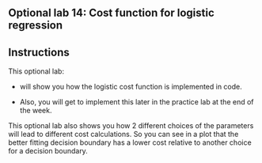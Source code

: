 ## Optional lab 14: Cost function for logistic regression

## Instructions

This optional lab:

- will show you how the logistic cost function is implemented in code.

- Also, you will get to implement this later in the practice lab at the end of the week.

This optional lab also shows you how 2 different choices of the parameters will lead to different cost calculations. So you can see in a plot that the better fitting decision boundary has a lower cost relative to another choice for a decision boundary.